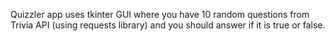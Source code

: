 Quizzler app uses tkinter GUI where you have 10 random questions from Trivia API (using requests library) and you should answer if it is true or false.
